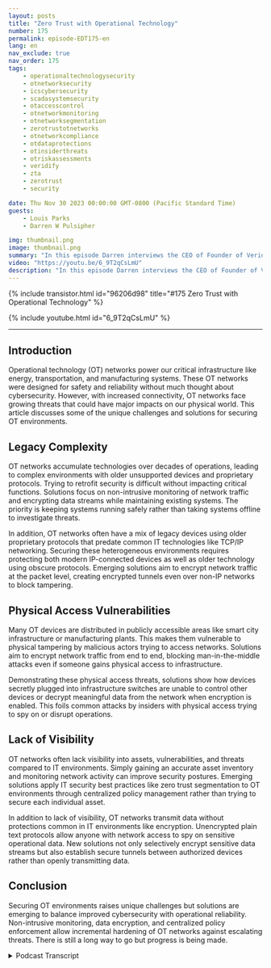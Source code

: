 ```yaml
---
layout: posts
title: "Zero Trust with Operational Technology"
number: 175
permalink: episode-EDT175-en
lang: en
nav_exclude: true
nav_order: 175
tags:
    - operationaltechnologysecurity
    - otnetworksecurity
    - icscybersecurity
    - scadasystemsecurity
    - otaccesscontrol
    - otnetworkmonitoring
    - otnetworksegmentation
    - zerotrustotnetworks
    - otnetworkcompliance
    - otdataprotections
    - otinsiderthreats
    - otriskassessments
    - veridify
    - zta
    - zerotrust
    - security

date: Thu Nov 30 2023 00:00:00 GMT-0800 (Pacific Standard Time)
guests:
    - Louis Parks
    - Darren W Pulsipher

img: thumbnail.png
image: thumbnail.png
summary: "In this episode Darren interviews the CEO of Founder of Veridify Louis Parks. They discuss the unique problems with Operational technology networks that control critical infrastructure, due to legacy complexity, accessibility vulnerabilities, and lack of visibility."
video: "https://youtu.be/6_9T2qCsLmU"
description: "In this episode Darren interviews the CEO of Founder of Veridify Louis Parks. They discuss the unique problems with Operational technology networks that control critical infrastructure, due to legacy complexity, accessibility vulnerabilities, and lack of visibility."
---
```


<div>
{% include transistor.html id="96206d98" title="#175 Zero Trust with Operational Technology" %}

{% include youtube.html id="6_9T2qCsLmU" %}
</div>

---

## Introduction

Operational technology (OT) networks power our critical infrastructure like energy, transportation, and manufacturing systems. These OT networks were designed for safety and reliability without much thought about cybersecurity. However, with increased connectivity, OT networks face growing threats that could have major impacts on our physical world. This article discusses some of the unique challenges and solutions for securing OT environments.

## Legacy Complexity

OT networks accumulate technologies over decades of operations, leading to complex environments with older unsupported devices and proprietary protocols. Trying to retrofit security is difficult without impacting critical functions. Solutions focus on non-intrusive monitoring of network traffic and encrypting data streams while maintaining existing systems. The priority is keeping systems running safely rather than taking systems offline to investigate threats.

In addition, OT networks often have a mix of legacy devices using older proprietary protocols that predate common IT technologies like TCP/IP networking. Securing these heterogeneous environments requires protecting both modern IP-connected devices as well as older technology using obscure protocols. Emerging solutions aim to encrypt network traffic at the packet level, creating encrypted tunnels even over non-IP networks to block tampering.

## Physical Access Vulnerabilities

Many OT devices are distributed in publicly accessible areas like smart city infrastructure or manufacturing plants. This makes them vulnerable to physical tampering by malicious actors trying to access networks. Solutions aim to encrypt network traffic from end to end, blocking man-in-the-middle attacks even if someone gains physical access to infrastructure.

Demonstrating these physical access threats, solutions show how devices secretly plugged into infrastructure switches are unable to control other devices or decrypt meaningful data from the network when encryption is enabled. This foils common attacks by insiders with physical access trying to spy on or disrupt operations.

## Lack of Visibility

OT networks often lack visibility into assets, vulnerabilities, and threats compared to IT environments. Simply gaining an accurate asset inventory and monitoring network activity can improve security postures. Emerging solutions apply IT security best practices like zero trust segmentation to OT environments through centralized policy management rather than trying to secure each individual asset.

In addition to lack of visibility, OT networks transmit data without protections common in IT environments like encryption. Unencrypted plain text protocols allow anyone with network access to spy on sensitive operational data. New solutions not only selectively encrypt sensitive data streams but also establish secure tunnels between authorized devices rather than openly transmitting data.

## Conclusion

Securing OT environments raises unique challenges but solutions are emerging to balance improved cybersecurity with operational reliability. Non-intrusive monitoring, data encryption, and centralized policy enforcement allow incremental hardening of OT networks against escalating threats. There is still a long way to go but progress is being made.



<details>
<summary> Podcast Transcript </summary>

<p></p>

</details>
